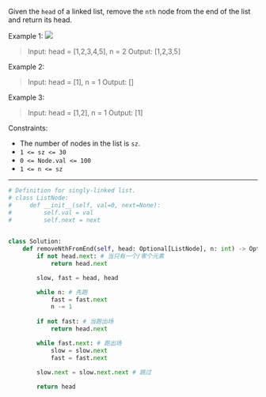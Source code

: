 Given the `head` of a linked list, remove the `nth` node from the end of the list and return its head.

Example 1:
![](https://assets.leetcode.com/uploads/2020/10/03/remove_ex1.jpg)
> Input: head = [1,2,3,4,5], n = 2
> Output: [1,2,3,5]

Example 2:
> Input: head = [1], n = 1
> Output: []

Example 3:
> Input: head = [1,2], n = 1
> Output: [1]

Constraints:
- The number of nodes in the list is `sz`.
- `1 <= sz <= 30`
- `0 <= Node.val <= 100`
- `1 <= n <= sz`

---

```python
# Definition for singly-linked list.
# class ListNode:
#     def __init__(self, val=0, next=None):
#         self.val = val
#         self.next = next

  
class Solution:
    def removeNthFromEnd(self, head: Optional[ListNode], n: int) -> Optional[ListNode]:
        if not head.next: # 当只有一个/零个元素
            return head.next

        slow, fast = head, head

        while n: # 先跑
            fast = fast.next
            n -= 1
            
        if not fast: # 当跑出场
            return head.next

        while fast.next: # 跑出场
            slow = slow.next
            fast = fast.next
            
        slow.next = slow.next.next # 跳过

        return head
```